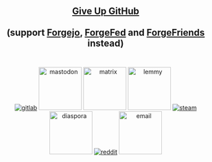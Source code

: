 
<div align="center">

 <h2><a href="https://sfconservancy.org/GiveUpGitHub/">Give Up GitHub</a>
 </br> </br>
(support <b><a href="https://forgejo.org/">Forgejo</a></b>, <b><a href="https://forgefed.org/">ForgeFed</a></b> and <b><a href="https://forgefriends.org/blog/2021/11/22/what-is-forgefriends/">ForgeFriends</a></b> instead)
 </br> </br>
  </h2>

</div>


<p align="center">
  <a href="https://gitlab.com/testman42"><img src="https://img.icons8.com/color/96/000000/gitlab.png" alt="gitlab"/></a>
  <a href="https://mstdn.social/@testman"><img src="https://img.icons8.com/windows/344/4a90e2/mastodon.png" width="100" height="100" alt="mastodon"/></a>
  <a href="https://matrix.to/#/@testman42:matrix.org"><img src="https://matrix.org/images/matrix-logo-white.svg" width="100" height="100" alt="matrix"/></a>
  <a href="https://lemmy.ml/u/testman"><img src="https://upload.wikimedia.org/wikipedia/commons/e/ea/Lemmy_Logo.svg" width="100" height="100" alt="lemmy"/></a>
  <a href="https://steamcommunity.com/id/testman42/"><img src="https://img.icons8.com/fluent/96/000000/steam.png" alt="steam"/></a>
  <a href="https://diasp.org/people/9463a91db98a0ace"><img src="https://cdn1.iconfinder.com/data/icons/logos-and-brands-3/512/87_Diaspora_logo_logos-512.png" width="100" height="100" alt="diaspora"/></a>
  <a href="https://www.reddit.com/user/testus_maximus"><img src="https://img.icons8.com/color/96/000000/reddit.png" alt="reddit"/></a>
  <a href="mailto:testman@kompot.si"><img src="https://www.seedtrustescrow.com/wp-content/uploads/2020/10/white-envelope-icon-images-466322.png"  width="100" height="100" alt="email"/></a>
  

</p>
